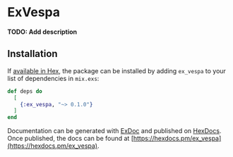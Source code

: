 # ExVespa

**TODO: Add description**

## Installation

If [available in Hex](https://hex.pm/docs/publish), the package can be installed
by adding `ex_vespa` to your list of dependencies in `mix.exs`:

```elixir
def deps do
  [
    {:ex_vespa, "~> 0.1.0"}
  ]
end
```

Documentation can be generated with [ExDoc](https://github.com/elixir-lang/ex_doc)
and published on [HexDocs](https://hexdocs.pm). Once published, the docs can
be found at [https://hexdocs.pm/ex_vespa](https://hexdocs.pm/ex_vespa).

